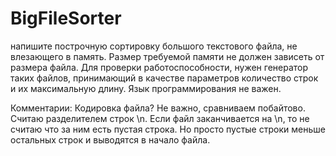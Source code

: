 # BigFileSorter
напишите построчную сортировку большого текстового файла, не влезающего в память.
Размер требуемой памяти не должен зависеть от размера файла.
Для проверки работоспособности, нужен генератор таких файлов, принимающий в качестве параметров количество строк и их максимальную длину.
Язык программирования не важен.

Комментарии:
Кодировка файла? Не важно, сравниваем побайтово.
Считаю разделителем строк \n.
Если файл заканчивается на \n, то не считаю что за ним есть пустая строка.
Но просто пустые строки меньше остальных строк и выводятся в начало файла.
